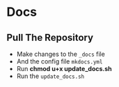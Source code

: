 # Docs


## Pull The Repository

* Make changes to the `_docs` file
* And the config file `mkdocs.yml`
* Run **chmod u+x update_docs.sh**
* Run the `update_docs.sh`
